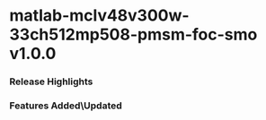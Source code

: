 # matlab-mclv48v300w-33ch512mp508-pmsm-foc-smo v1.0.0
### Release Highlights



### Features Added\Updated



